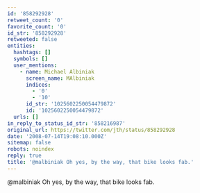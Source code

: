 ```yaml
---
id: '858292928'
retweet_count: '0'
favorite_count: '0'
id_str: '858292928'
retweeted: false
entities:
  hashtags: []
  symbols: []
  user_mentions:
    - name: Michael Albiniak
      screen_name: MAlbiniak
      indices:
        - '0'
        - '10'
      id_str: '1025602250054479872'
      id: '1025602250054479872'
  urls: []
in_reply_to_status_id_str: '858216987'
original_url: https://twitter.com/jth/status/858292928
date: '2008-07-14T19:08:10.000Z'
sitemap: false
robots: noindex
reply: true
title: '@malbiniak Oh yes, by the way, that bike looks fab.'
---
```


@malbiniak Oh yes, by the way, that bike looks fab.